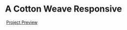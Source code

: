 # A Cotton Weave Responsive

<img src="img.gif" alt="">
<a href="https://sunaramwebdev.github.io/a-cotton-weave-Responsive/"> Project Preview</a>
